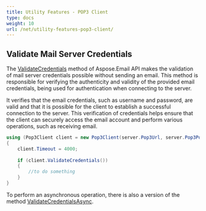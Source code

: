 ```yaml
---
title: Utility Features - POP3 Client
type: docs
weight: 10
url: /net/utility-features-pop3-client/
---
```


## **Validate Mail Server Credentials**

The [ValidateCredentials](https://reference.aspose.com/email/net/aspose.email.clients.pop3/pop3client/validatecredentials) method of Aspose.Email API makes the validation of mail server credentials possible without sending an email. This method is responsible for verifying the authenticity and validity of the provided email credentials, being used for authentication when connecting to the server.

It verifies that the email credentials, such as username and password, are valid and that it is possible for the client to establish a successful connection to the server. This verification of credentials helps ensure that the client can securely access the email account and perform various operations, such as receiving email.

```cs
using (Pop3Client client = new Pop3Client(server.Pop3Url, server.Pop3Port, "userName", "password", SecurityOptions.Auto))
{
    client.Timeout = 4000;
   
    if (client.ValidateCredentials())
    {
        //to do something
    }
}
```

To perform an asynchronous operation, there is also a version of the method [ValidateCredentialsAsync](https://reference.aspose.com/email/net/aspose.email.clients.pop3/pop3client/validatecredentialsasync/).
